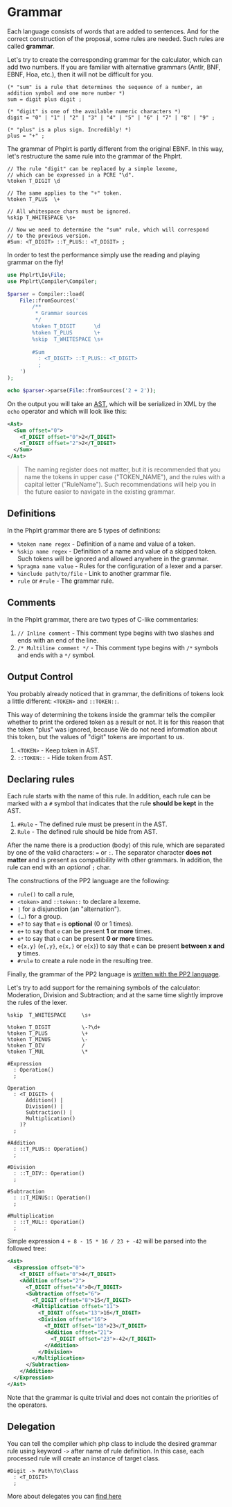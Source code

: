 # Grammar

Each language consists of words that are added to sentences. And for the correct
construction of the proposal, some rules are needed. Such rules are called **grammar**.

Let's try to create the corresponding grammar for the calculator, which can add 
two numbers. If you are familiar with alternative grammars (Antlr, BNF, EBNF, Hoa, etc.), 
then it will not be difficult for you.

```ebnf
(* "sum" is a rule that determines the sequence of a number, an addition symbol and one more number *)
sum = digit plus digit ;

(* "digit" is one of the available numeric characters *)
digit = "0" | "1" | "2" | "3" | "4" | "5" | "6" | "7" | "8" | "9" ;

(* "plus" is a plus sign. Incredibly! *)
plus = "+" ;
```

The grammar of Phplrt is partly different from the original EBNF. 
In this way, let's restructure the same rule into the grammar of the Phplrt.

```ebnf
// The rule "digit" can be replaced by a simple lexeme, 
// which can be expressed in a PCRE "\d".
%token T_DIGIT \d

// The same applies to the "+" token.
%token T_PLUS  \+

// All whitespace chars must be ignored.
%skip T_WHITESPACE \s+

// Now we need to determine the "sum" rule, which will correspond 
// to the previous version.
#Sum: <T_DIGIT> ::T_PLUS:: <T_DIGIT> ;
```

In order to test the performance simply use the reading and 
playing grammar on the fly!

```php
use Phplrt\Io\File;
use Phplrt\Compiler\Compiler;

$parser = Compiler::load(
    File::fromSources('
        /**
         * Grammar sources
         */
        %token T_DIGIT      \d
        %token T_PLUS       \+
        %skip  T_WHITESPACE \s+
        
        #Sum
          : <T_DIGIT> ::T_PLUS:: <T_DIGIT> 
          ;
    ')
);

echo $parser->parse(File::fromSources('2 + 2'));
```

On the output you will take an [AST](https://en.wikipedia.org/wiki/Abstract_syntax_tree), which will 
be serialized in XML by the `echo` operator and which will look like this:

```xml
<Ast>
  <Sum offset="0">
    <T_DIGIT offset="0">2</T_DIGIT>
    <T_DIGIT offset="2">2</T_DIGIT>
  </Sum>
</Ast>
```

> The naming register does not matter, but it is recommended that you name the tokens in upper case ("TOKEN_NAME"), 
and the rules with a capital letter ("RuleName"). Such recommendations will help you in the future easier to 
navigate in the existing grammar.

## Definitions

In the Phplrt grammar there are 5 types of definitions:

- `%token name regex` - Definition of a name and value of a token.
- `%skip name regex` - Definition of a name and value of a skipped token. Such tokens will be ignored and allowed anywhere in the grammar.
- `%pragma name value` - Rules for the configuration of a lexer and a parser.
- `%include path/to/file` - Link to another grammar file.
- `rule` or `#rule` - The grammar rule.

## Comments

In the Phplrt grammar, there are two types of C-like commentaries:

1) `// Inline comment` - This comment type begins with two slashes and ends with an end of the line.
2) `/* Multiline comment */` - This comment type begins with `/*` symbols and ends with a `*/` symbol.

## Output Control

You probably already noticed that in grammar, the definitions 
of tokens look a little different: `<TOKEN>` and `::TOKEN::`.

This way of determining the tokens inside the grammar tells the compiler
whether to print the ordered token as a result or not. It is for this reason that the token 
"plus" was ignored, because We do not need information about this token, 
but the values of "digit" tokens are important to us.

1) `<TOKEN>` - Keep token in AST.
2) `::TOKEN::` - Hide token from AST.

## Declaring rules

Each rule starts with the name of this rule. In addition, each rule can be marked with a `#` symbol that indicates 
that the rule **should be kept** in the AST.

1) `#Rule` - The defined rule must be present in the AST.
2) `Rule` - The defined rule should be hide from AST. 

After the name there is a production (body) of this rule, which are separated by 
one of the valid characters: `=` or `:`. The separator character **does not matter** and is 
present as compatibility with other grammars. In addition, the rule can end with an _optional_ `;` char.

The constructions of the PP2 language are the following:

- `rule()` to call a rule,
- `<token>` and `::token::` to declare a lexeme.
- `|` for a disjunction (an "alternation").
- `(…)` for a group.
- `e?` to say that `e` is **optional** (0 or 1 times).
- `e+` to say that `e` can be present **1 or more** times.
- `e*` to say that `e` can be present **0 or more** times.
- `e{x,y}` (`e{,y}`, `e{x,}` or `e{x}`) to say that `e` can be present **between x and y** times.
- `#rule` to create a rule node in the resulting tree.

Finally, the grammar of the PP2 language 
is [written with the PP2 language](https://github.com/phplrt/phplrt/blob/master/src/Compiler/Resources/pp2/grammar.pp2). 

Let's try to add support for the remaining symbols of the 
calculator: Moderation, Division and Subtraction; and at the same time slightly 
improve the rules of the lexer.

```ebnf
%skip  T_WHITESPACE     \s+

%token T_DIGIT          \-?\d+
%token T_PLUS           \+
%token T_MINUS          \-
%token T_DIV            /
%token T_MUL            \*

#Expression
  : Operation() 
  ;
    
Operation
  : <T_DIGIT> (
      Addition() | 
      Division() | 
      Subtraction() | 
      Multiplication()
    )? 
  ;

#Addition
  : ::T_PLUS:: Operation() 
  ;

#Division
  : ::T_DIV:: Operation() 
  ;

#Subtraction
  : ::T_MINUS:: Operation() 
  ;

#Multiplication
  : ::T_MUL:: Operation() 
  ;
```

Simple expression `4 + 8 - 15 * 16 / 23 + -42` will be parsed into the followed tree:

```xml
<Ast>
  <Expression offset="0">
    <T_DIGIT offset="0">4</T_DIGIT>
    <Addition offset="2">
      <T_DIGIT offset="4">8</T_DIGIT>
      <Subtraction offset="6">
        <T_DIGIT offset="8">15</T_DIGIT>
        <Multiplication offset="11">
          <T_DIGIT offset="13">16</T_DIGIT>
          <Division offset="16">
            <T_DIGIT offset="18">23</T_DIGIT>
            <Addition offset="21">
              <T_DIGIT offset="23">-42</T_DIGIT>
            </Addition>
          </Division>
        </Multiplication>
      </Subtraction>
    </Addition>
  </Expression>
</Ast>
```

Note that the grammar is quite trivial and does not contain the priorities of the operators.


## Delegation

You can tell the compiler which php class to include the desired grammar rule using 
keyword `->` after name of rule definition. In this case, each processed rule will 
create an instance of target class.

```ebnf
#Digit -> Path\To\Class
  : <T_DIGIT> 
  ;
```

More about delegates you can [find here](delegates.md)
